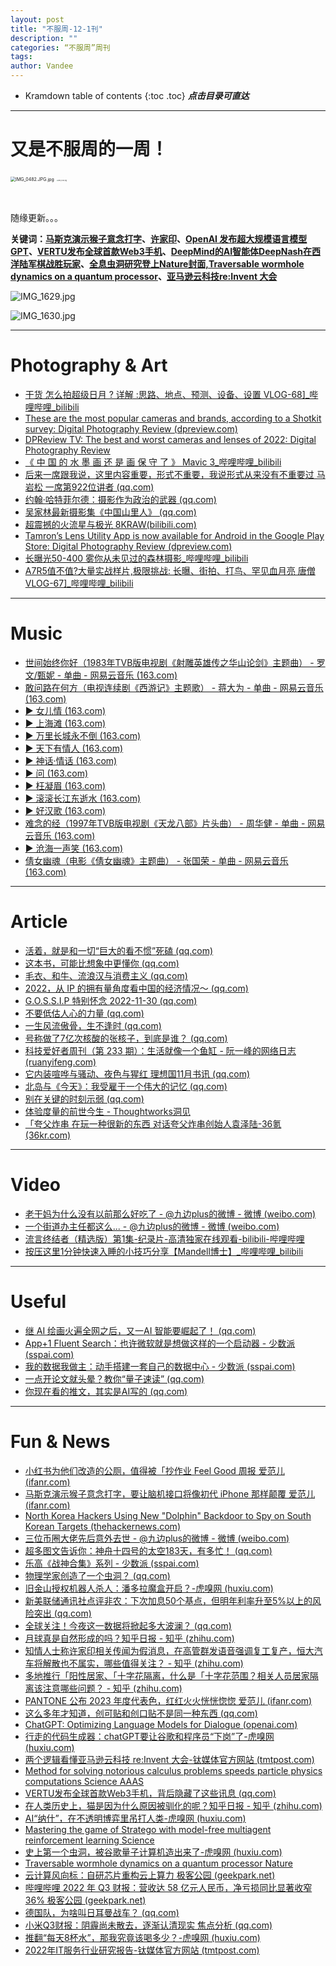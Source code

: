```yaml
---
layout: post
title: "不服周-12-1刊"
description: ""
categories: “不服周”周刊
tags: 
author: Vandee
---
```


* Kramdown table of contents
{:toc .toc}
***点击目录可直达***



------

# 又是不服周的一周！



<img src="https://s2.loli.net/2022/09/15/IaEBLOSFU6kGqrH.jpg" alt="IMG_0482.JPG.jpg" style="zoom:50%;" />

<img src="https://s2.loli.net/2022/09/15/KPVhHRgSJpwEcrk.jpg" alt="IMG_0432.jpg" style="zoom: 15%;" />

​              



随缘更新。。。

**关键词：[马斯克演示猴子意念打字](#1)、[许家印](#2)、[OpenAI 发布超大规模语言模型 GPT](#3)、[VERTU发布全球首款Web3手机](#4)、[DeepMind的AI智能体DeepNash在西洋陆军棋战胜玩家](#5)、[全息虫洞研究登上Nature封面,Traversable wormhole dynamics on a quantum processor](#6)、[亚马逊云科技re:Invent 大会](#7)**

![IMG_1629.jpg](https://s2.loli.net/2022/12/05/nyHeKJ9R3V5GASE.jpg)

![IMG_1630.jpg](https://s2.loli.net/2022/12/05/hGvJa9MZc6lqkrn.jpg)

------



# Photography & Art

- [干货  怎么拍超级日月 ? 详解 :思路、地点、预测、设备、设置 VLOG-68\]_哔哩哔哩_bilibili](https://www.bilibili.com/video/BV1Cv4y1d7Z9/?vd_source=92184533e359726f138fee9650261f0f)
- [These are the most popular cameras and brands, according to a Shotkit survey: Digital Photography Review (dpreview.com)](https://www.dpreview.com/news/8086686317/these-are-the-most-popular-cameras-and-brands-according-to-a-shotkit-survey)
- [DPReview TV: The best and worst cameras and lenses of 2022: Digital Photography Review](https://www.dpreview.com/videos/8368337352/dpreview-tv-the-best-and-worst-cameras-and-lenses-of-2022)
- [《 中 国 的 水 墨 画 还 是 画 保 守 了 》  Mavic 3_哔哩哔哩_bilibili](https://www.bilibili.com/video/BV1L24y1C7ai/?is_story_h5=false&p=1&share_from=ugc&share_medium=iphone&share_plat=ios&share_session_id=2A0A0488-40A1-4AAC-BCBD-92EA9754A3F3&share_source=GENERIC&share_tag=s_i&timestamp=1669974202&unique_k=2V9plGO&vd_source=92184533e359726f138fee9650261f0f)
- [后来一席跟我说，这里内容重要，形式不重要，我说形式从来没有不重要过  马岩松 一席第922位讲者 (qq.com)](https://mp.weixin.qq.com/s/YgkrFPpFtoP_HtUR7m89nw)
- [约翰·哈特菲尔德：摄影作为政治的武器 (qq.com)](https://mp.weixin.qq.com/s/tuiIpB_lknSciBMda2g-MA)
- [吴家林最新摄影集《中国山里人》 (qq.com)](https://mp.weixin.qq.com/s/brTiAla2aEJDWBdSo7QmIA)
- [ 超震撼的火流星与极光 8KRAW(bilibili.com)](https://t.bilibili.com/733949588239548489)
- [Tamron’s Lens Utility App is now available for Android in the Google Play Store: Digital Photography Review (dpreview.com)](https://www.dpreview.com/news/2900231241/tamron-s-lens-utility-app-is-now-available-for-android-in-the-google-play-store)
- [长曝光50-400    雾你从未见过的森林摄影_哔哩哔哩_bilibili](https://www.bilibili.com/video/BV19R4y1o7Qc/?vd_source=92184533e359726f138fee9650261f0f)
- [A7R5值不值?大量实战样片,极限挑战: 长曝、街拍、打鸟、罕见血月亮    唐僧VLOG-67\]_哔哩哔哩_bilibili](https://www.bilibili.com/video/BV1mW4y1W7d2/?vd_source=92184533e359726f138fee9650261f0f)



------



# Music

- [世间始终你好（1983年TVB版电视剧《射雕英雄传之华山论剑》主题曲） - 罗文/甄妮 - 单曲 - 网易云音乐 (163.com)](https://music.163.com/#/song?id=92394)
- [敢问路在何方（电视连续剧《西游记》主题歌） - 蒋大为 - 单曲 - 网易云音乐 (163.com)](https://music.163.com/#/song?id=1915269952)
- [▶ 女儿情 (163.com)](https://music.163.com/#/song?id=29775440)
- [▶ 上海滩 (163.com)](https://music.163.com/#/song?id=320950)
- [▶ 万里长城永不倒 (163.com)](https://music.163.com/#/song?id=4874666)
- [▶ 天下有情人 (163.com)](https://music.163.com/#/song?id=284665)
- [▶ 神话·情话 (163.com)](https://music.163.com/#/song?id=5271856)
- [▶ 问 (163.com)](https://music.163.com/#/song?id=4878605)
- [▶ 枉凝眉 (163.com)](https://music.163.com/#/song?id=159401)
- [▶ 滚滚长江东逝水 (163.com)](https://music.163.com/#/song?id=27591735)
- [▶ 好汉歌 (163.com)](https://music.163.com/#/song?id=1962191041)
- [难念的经（1997年TVB版电视剧《天龙八部》片头曲） - 周华健 - 单曲 - 网易云音乐 (163.com)](https://music.163.com/#/song?id=187215)
- [▶ 沧海一声笑 (163.com)](https://music.163.com/#/song?id=170749)
- [倩女幽魂（电影《倩女幽魂》主题曲） - 张国荣 - 单曲 - 网易云音乐 (163.com)](https://music.163.com/#/song?id=188175)

------



# Article

- [活着，就是和一切“巨大的看不惯”死磕 (qq.com)](https://mp.weixin.qq.com/s/v_EE9Vg_o9Kl9iI4Ekzb3A)
- [这本书，可能比想象中更懂你 (qq.com)](https://mp.weixin.qq.com/s/rzqK_zzqK59BdZU1VKsirQ)
- [毛衣、和牛、流浪汉与消费主义 (qq.com)](https://mp.weixin.qq.com/s/v35Uw3gxxoQTsJqfwD_1fw)
- [2022，从 IP 的拥有量角度看中国的经济情况～ (qq.com)](https://mp.weixin.qq.com/s?__biz=MzA4NDMzODY1MQ==&mid=2247484179&idx=1&sn=df5dfd70dc218652837978d72b016c70&chksm=9fe9f1a7a89e78b13a93573acf8fe62ba207e549a09a248cb203cc60b67223d78d56a24ebd2f&scene=58&subscene=0#rd)
- [G.O.S.S.I.P 特别怀念 2022-11-30 (qq.com)](https://mp.weixin.qq.com/s?__biz=Mzg5ODUxMzg0Ng==&mid=2247493447&idx=1&sn=07e924c09062d86b3efba82ed3114386&chksm=c063c99ef7144088280eaac91a22d9a7aee90314fbfd5c3682b87d344564062c921b9991542f&scene=58&subscene=0#rd)
- [不要低估人心的力量 (qq.com)](https://mp.weixin.qq.com/s/Hy118UZlzlx8nakTfD4GyQ)
- [一生风流傲骨，生不逢时 (qq.com)](https://mp.weixin.qq.com/s/4YeBtswotVaMu4oBCho56Q)
- [号称做了7亿次核酸的张核子，到底是谁？ (qq.com)](https://mp.weixin.qq.com/s/D9Bb26qGZOswyFrEMCaLjg)
- [科技爱好者周刊（第 233 期）：生活就像一个鱼缸 - 阮一峰的网络日志 (ruanyifeng.com)](http://www.ruanyifeng.com/blog/2022/12/weekly-issue-233.html)
- [它内装喧哗与骚动、夜色与猩红   理想国11月书讯 (qq.com)](https://mp.weixin.qq.com/s/jAy5LF4X_qCUePp5yXeVdQ)
- [北岛与《今天》：我受雇于一个伟大的记忆 (qq.com)](https://mp.weixin.qq.com/s/_nVp_pcgCM5YAddoogK4Ow)
- [别在关键的时刻示弱 (qq.com)](https://mp.weixin.qq.com/s/LPu8ayh-ls97FbIS5irQ4Q)
- [体验度量的前世今生 - Thoughtworks洞见](https://insights.thoughtworks.cn/measurement-of-experience-1/)
- [「夸父炸串   在玩一种很新的东西  对话夸父炸串创始人袁泽陆-36氪 (36kr.com)](https://www.36kr.com/p/2023479883689223)



------



# Video

- [老干妈为什么没有以前那么好吃了 - @九边plus的微博 - 微博 (weibo.com)](https://weibo.com/7359403132/MhTzZ5N9G)
- [一个街道办主任都这么... - @九边plus的微博 - 微博 (weibo.com)](https://weibo.com/7359403132/Mhsjp0obp)
- [流言终结者（精选版）第1集-纪录片-高清独家在线观看-bilibili-哔哩哔哩](https://www.bilibili.com/bangumi/play/ep449898?share_from=ogv&share_medium=iphone&share_plat=ios&share_session_id=94EB9F13-1678-4E1E-A42F-45F7272C2FA3&share_source=GENERIC&share_tag=s_i&timestamp=1669974133&unique_k=kfPal9i)
- [按压这里1分钟快速入睡的小技巧分享【Mandell博士】_哔哩哔哩_bilibili](https://www.bilibili.com/video/BV1zY411o79M/?vd_source=92184533e359726f138fee9650261f0f)



------



# Useful

- [继 AI 绘画火遍全网之后，又一AI 智能要崛起了！ (qq.com)](https://mp.weixin.qq.com/s/3ctD2QGUdTFA65n2c_iYNg)
- [App+1   Fluent Search：也许微软就是想做这样的一个启动器 - 少数派 (sspai.com)](https://sspai.com/post/77087)
- [我的数据我做主：动手搭建一套自己的数据中心 - 少数派 (sspai.com)](https://sspai.com/post/76919)
- [一点开论文就头晕？教你“量子速读” (qq.com)](https://mp.weixin.qq.com/s/U2WOMJkog58IaXEdpXne2w)
- [你现在看的推文，其实是AI写的 (qq.com)](https://mp.weixin.qq.com/s/mZif8t4kZP1eqUR7zEa81Q)



------



# Fun & News

- [小红书为他们改造的公厕，值得被「抄作业   Feel Good 周报   爱范儿 (ifanr.com)](https://www.ifanr.com/1525341?utm_source=rss&utm_medium=rss&utm_campaign=)<a name="1"> </a>
- [马斯克演示猴子意念打字，要让脑机接口将像初代 iPhone 那样颠覆   爱范儿 (ifanr.com)](https://www.ifanr.com/1525120?utm_source=rss&utm_medium=rss&utm_campaign=)
- [North Korea Hackers Using New "Dolphin" Backdoor to Spy on South Korean Targets (thehackernews.com)](https://thehackernews.com/2022/12/north-korea-hackers-using-new-dolphin.html)
- [三位币圈大佬先后意外去世 - @九边plus的微博 - 微博 (weibo.com)](https://weibo.com/7359403132/Mi2lPC5YH)
- [超多图文告诉你：神舟十四号的太空183天，有多忙！ (qq.com)](https://mp.weixin.qq.com/s/b4OOlreUqCHPmDFgMZ869g)
- [乐高《战神合集》系列 - 少数派 (sspai.com)](https://sspai.com/post/77092)
- [物理学家创造了一个虫洞？ (qq.com)](https://mp.weixin.qq.com/s/Yg_gPFRiGKYwitTVAroPDQ)
- [旧金山授权机器人杀人：潘多拉魔盒开启？-虎嗅网 (huxiu.com)](https://www.huxiu.com/article/733006.html?f=rss)
- [新美联储通讯社点评非农：下次加息50个基点，但明年利率升至5%以上的风险突出 (qq.com)](https://mp.weixin.qq.com/s/BIbCSA7nqjPhC5yA6CaXIw)
- [全球关注！今夜这一数据将掀起多大波澜？ (qq.com)](https://mp.weixin.qq.com/s/g4ViVWu7vnRv8fevCcv9uQ)
- [月球真是自然形成的吗？知乎日报 - 知乎 (zhihu.com)](https://daily.zhihu.com/story/9755779)<a name="2"> </a>
- [知情人士称许家印相关传闻为假消息，在高管群发语音强调复工复产，恒大汽车将解散也不属实，哪些值得关注？ - 知乎 (zhihu.com)](https://www.zhihu.com/question/570154020/answer/2784435221?utm_id=0)
- [多地推行「阳性居家、「十字花隔离，什么是「十字花范围？相关人员居家隔离该注意哪些问题？ - 知乎 (zhihu.com)](https://www.zhihu.com/question/570286201?utm_id=0)
- [PANTONE 公布 2023 年度代表色，红红火火恍恍惚惚    爱范儿 (ifanr.com)](https://www.ifanr.com/1525104?utm_source=rss&utm_medium=rss&utm_campaign=)
- [这么多年才知道，创可贴和创口贴不是同一种东西 (qq.com)](https://mp.weixin.qq.com/s/QfKgO6A41rO9IRrcvyVpoA)
- [ChatGPT: Optimizing Language Models for Dialogue (openai.com)](https://openai.com/blog/chatgpt/)<a name="3"> </a>
- [行走的代码生成器：chatGPT要让谷歌和程序员“下岗”了-虎嗅网 (huxiu.com)](https://www.huxiu.com/article/731833.html?f=rss)
- [两个逻辑看懂亚马逊云科技 re:Invent 大会-钛媒体官方网站 (tmtpost.com)](https://www.tmtpost.com/6334951.html)
- [Method for solving notorious calculus problems speeds particle physics computations   Science  AAAS](https://www.science.org/content/article/method-solving-notorious-calculus-problems-speeds-particle-physics-computations)<a name="4"> </a>
- [VERTU发布全球首款Web3手机，背后隐藏了这些讯息 (qq.com)](https://mp.weixin.qq.com/s/HupZCNgdbojNdz9NyCZmmA)
- [在人类历史上，猫是因为什么原因被驯化的呢？知乎日报 - 知乎 (zhihu.com)](https://daily.zhihu.com/story/9755745)<a name="5"> </a>
- [AI“纳什”，在不透明博弈里吊打人类-虎嗅网 (huxiu.com)](https://www.huxiu.com/article/731154.html?f=rss)
- [Mastering the game of Stratego with model-free multiagent reinforcement learning   Science](https://www.science.org/doi/10.1126/science.add4679)<a name="6"> </a>
- [史上第一个虫洞，被谷歌量子计算机造出来了-虎嗅网 (huxiu.com)](https://www.huxiu.com/article/730411.html?f=rss)
- [Traversable wormhole dynamics on a quantum processor   Nature](https://www.nature.com/articles/s41586-022-05424-3)<a name="7"> </a>
- [云计算风向标：自研芯片重构云上算力  极客公园 (geekpark.net)](https://www.geekpark.net/news/312066)
- [哔哩哔哩 2022 年 Q3 财报：营收达 58 亿元人民币，净亏损同比显著收窄36%   极客公园 (geekpark.net)](https://www.geekpark.net/news/311931)
- [德国队，为啥叫日耳曼战车？ (qq.com)](https://mp.weixin.qq.com/s/nvUIeiYvDnfkYrvEEGrvtA)
- [小米Q3财报：阴霾尚未散去，逐渐认清现实  焦点分析 (qq.com)](https://mp.weixin.qq.com/s/-Bb1B-myoyhHpV7ULlER2A)
- [推翻“每天8杯水”，那我究竟该喝多少？-虎嗅网 (huxiu.com)](https://www.huxiu.com/article/727655.html?f=rss)
- [2022年IT服务行业研究报告-钛媒体官方网站 (tmtpost.com)](https://www.tmtpost.com/6330150.html)



